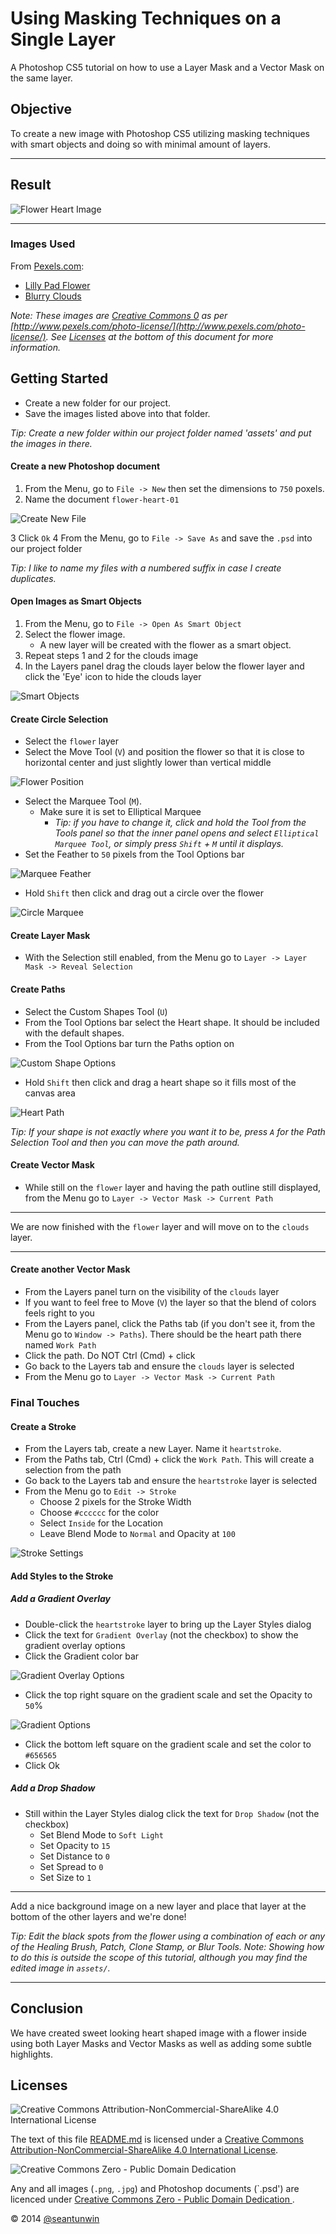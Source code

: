 # Using Masking Techniques on a Single Layer

A Photoshop CS5 tutorial on how to use a Layer Mask and a Vector Mask on the same layer.

## Objective

To create a new image with Photoshop CS5 utilizing masking techniques with smart objects and doing so with minimal amount of layers.

---------------------
## Result

![Flower Heart Image](flower-heart-01-med.jpg)

----------------------

### Images Used

 From [Pexels.com](http://www.pexels.com):
+ [Lilly Pad Flower](http://www.pexels.com/photo/1483/)
+ [Blurry Clouds](http://www.pexels.com/photo/1250/)

_Note: These images are [Creative Commons 0](https://creativecommons.org/publicdomain/zero/1.0/) as per [http://www.pexels.com/photo-license/](http://www.pexels.com/photo-license/). See [Licenses](#licences) at the bottom of this document for more information._

## Getting Started

+ Create a new folder for our project.
+ Save the images listed above into that folder.

_Tip: Create a new folder within our project folder named 'assets' and put the images in there._

#### Create a new Photoshop document

1. From the Menu, go to `File -> New` then set the dimensions to `750` poxels.
2. Name the document `flower-heart-01`

![Create New File](img/new-file.png)

3 Click `Ok`
4 From the Menu, go to `File -> Save As` and save the `.psd` into our project folder

_Tip: I like to name my files with a numbered suffix in case I create duplicates._

#### Open Images as Smart Objects

1. From the Menu, go to `File -> Open As Smart Object`
2. Select the flower image.
    + A new layer will be created with the flower as a smart object.
3. Repeat steps 1 and 2 for the clouds image
4. In the Layers panel drag the clouds layer below the flower layer and click the 'Eye' icon to hide the clouds layer

![Smart Objects](img/smart-objects.png)

#### Create Circle Selection

+ Select the `flower` layer
+ Select the Move Tool (`V`) and position the flower so that it is close to horizontal center and just slightly lower than vertical middle

![Flower Position](img/flower-position.jpg)

+ Select the Marquee Tool (`M`).
    + Make sure it is set to Elliptical Marquee
        + _Tip: if you have to change it, click and hold the Tool from the Tools panel so that the inner panel opens and select `Elliptical Marquee Tool`, or simply press `Shift` + `M` until it displays._
+ Set the Feather to `50` pixels from the Tool Options bar

![Marquee Feather](img/marquee-feather.png)

+ Hold `Shift` then click and drag out a circle over the flower

![Circle Marquee](img/circle-marquee.jpg)

#### Create Layer Mask

+ With the Selection still enabled, from the Menu go to `Layer -> Layer Mask -> Reveal Selection`

#### Create Paths

+ Select the Custom Shapes Tool (`U`)
+ From the Tool Options bar select the Heart shape. It should be included with the default shapes.
+ From the Tool Options bar turn the Paths option on

![Custom Shape Options](img/custom-shape-options.png)

+ Hold `Shift` then click and drag a heart shape so it fills most of the canvas area

![Heart Path](img/heart-path.jpg)

_Tip: If your shape is not exactly where you want it to be, press `A` for the Path Selection Tool and then you can move the path around._

#### Create Vector Mask

+ While still on the `flower` layer and having the path outline still displayed, from the Menu go to `Layer -> Vector Mask -> Current Path`

--------------------------

We are now finished with the `flower` layer and will move on to the `clouds` layer.

---------------------------

#### Create another Vector Mask

+ From the Layers panel  turn on the visibility of the `clouds` layer
+ If you want to feel free to Move (`V`) the layer so that the blend of colors feels right to you
+ From the Layers panel, click the Paths tab (if you don't see it, from the Menu go to `Window -> Paths`). There should be the heart path there named `Work Path`
+ Click the path. Do NOT Ctrl (Cmd) + click
+ Go back to the Layers tab and ensure the `clouds` layer is selected
+ From the Menu go to `Layer -> Vector Mask -> Current Path`

### Final Touches

#### Create a Stroke
+ From the Layers tab, create a new Layer. Name it `heartstroke`.
+ From the Paths tab, Ctrl (Cmd) + click the `Work Path`. This will create a selection from the path
+ Go back to the Layers tab and ensure the `heartstroke` layer is selected
+ From the Menu go to `Edit -> Stroke`
    + Choose 2 pixels for the Stroke Width
    + Choose `#cccccc` for the color
    + Select `Inside` for the Location
    + Leave Blend Mode to `Normal` and Opacity at `100`

![Stroke Settings](img/stroke-settings.png)

#### Add Styles to the Stroke

##### Add a Gradient Overlay
+ Double-click the `heartstroke` layer to bring up the Layer Styles dialog
+ Click the text for `Gradient Overlay` (not the checkbox) to show the gradient overlay options
+ Click the Gradient color bar

![Gradient Overlay Options](img/gradient-overlay-options.png)

+ Click the top right square on the gradient scale and set the Opacity to `50`%

![Gradient Options](img/gradient-options.jpg)

+ Click the bottom left square on the gradient scale and set the color to `#656565`
+ Click Ok

##### Add a Drop Shadow

+ Still within the Layer Styles dialog click the text for `Drop Shadow` (not the checkbox)
    + Set Blend Mode to `Soft Light`
    + Set Opacity to `15`
    + Set Distance to `0`
    + Set Spread to `0`
    + Set Size to `1`

----------------------

Add a nice background image on a new layer and place that layer at the bottom of the other layers and we're done!

_Tip: Edit the black spots from the flower using a combination of each or any of the Healing Brush, Patch, Clone Stamp, or Blur Tools. Note: Showing how to do this is outside the scope of this tutorial, although you may find the edited image in `assets/`._

-----------------------

## Conclusion

We have created sweet looking heart shaped image with a flower inside using both Layer Masks and Vector Masks as well as adding some subtle highlights.

## Licenses

![Creative Commons Attribution-NonCommercial-ShareAlike 4.0 International License](https://i.creativecommons.org/l/by-nc-sa/4.0/88x31.png)

The text of this file [README.md](README.md) is licensed under a [Creative Commons Attribution-NonCommercial-ShareAlike 4.0 International License](http://creativecommons.org/licenses/by-nc-sa/4.0/).

![Creative Commons Zero - Public Domain Dedication](https://i.creativecommons.org/p/zero/1.0/88x31.png)

Any and all images (`.png`, `.jpg`) and Photoshop documents (`.psd') are licenced under [Creative Commons Zero - Public Domain Dedication ](https://creativecommons.org/publicdomain/zero/1.0/).

&copy; 2014 [@seantunwin](https://twitter.com/seantunwin)

